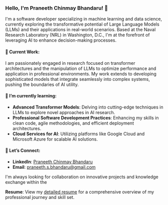 ### Hello, I'm Praneeth Chinmay Bhandaru! 👋

I'm a software developer specializing in machine learning and data science, currently exploring the transformative potential of Large Language Models (LLMs) and their applications in real-world scenarios. Based at the Naval Research Laboratory (NRL) in Washington, D.C., I'm at the forefront of leveraging AI to enhance decision-making processes.

#### 🔭 Current Work:
I am passionately engaged in research focused on transformer architectures and the manipulation of LLMs to optimize performance and application in professional environments. My work extends to developing sophisticated models that integrate seamlessly into complex systems, pushing the boundaries of AI utility.

#### 🌱 I’m currently learning:
- **Advanced Transformer Models**: Delving into cutting-edge techniques in LLMs to explore novel approaches in AI research.
- **Professional Software Development Practices**: Enhancing my skills in clean code, agile methodologies, and efficient deployment architectures.
- **Cloud Services for AI**: Utilizing platforms like Google Cloud and Microsoft Azure for scalable AI solutions.

#### 💬 Let’s Connect:
- **LinkedIn**: [Praneeth Chinmay Bhandaru](https://www.linkedin.com/in/praneeth-chinmay-bhandaru/)
- **Email**: [praneeth.s.bhandaru@gmail.com](mailto:praneeth.s.bhandaru@gmail.com)

I'm always looking for collaboration on innovative projects and knowledge exchange within the

**Resume**: View my [detailed resume](https://github.com/themoonwalker1/TheMoonWalker1/blob/master/BHANDARU_RESUME.pdf) for a comprehensive overview of my professional journey and skill set.

